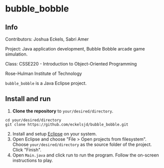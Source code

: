 # bubble_bobble
## Info
Contributors: Joshua Eckels, Sabri Amer

Project: Java application development, Bubble Bobble arcade game simulation.

Class: CSSE220 - Introduction to Object-Oriented Programming

Rose-Hulman Institute of Technology

`bubble_bobble` is a Java Eclipse project.
## Install and run
1. **Clone the repository** to `your/desired/directory`.
```
cd your/desired/directory
git clone https://github.com/eckelsjd/bubble_bobble.git
```
2. Install and setup [Eclipse](https://linuxize.com/post/how-to-install-the-latest-eclipse-ide-on-ubuntu-18-04/) on your system.
3. Open Eclipse and choose "File > Open projects from filesystem". Choose `your/desired/directory` as the source folder of the project. Click "Finish".
4. Open `Main.java` and click run to run the program. Follow the on-screen instructions to play.

